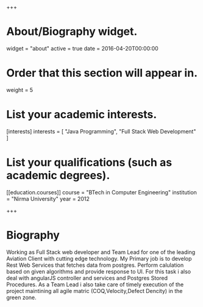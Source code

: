 +++
# About/Biography widget.
widget = "about"
active = true
date = 2016-04-20T00:00:00

# Order that this section will appear in.
weight = 5

# List your academic interests.
[interests]
  interests = [
    "Java Programming",
    "Full Stack Web Development"
  ]

# List your qualifications (such as academic degrees).
[[education.courses]]
  course = "BTech in Computer Engineering"
  institution = "Nirma University"
  year = 2012

+++

# Biography

Working as Full Stack web developer and Team Lead for one of the leading Aviation Client with cutting edge technology. My Primary job is to develop Rest Web Services that fetches data from postgres. Perform calulation based on given algorithms and provide response to UI. For this task i also deal with angularJS controller and services and Postgres Stored Procedures. As a Team Lead i also take care of timely execution of the project maintining all agile matric (COQ,Velocity,Defect Dencity) in the green zone.
